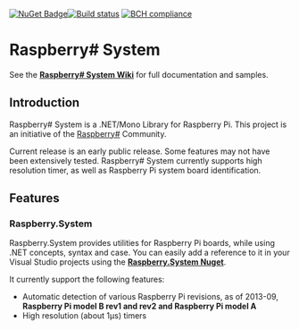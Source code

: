 [![NuGet Badge](https://buildstats.info/nuget/Raspberry.System3)](https://www.nuget.org/packages/Raspberry.System3/)[![Build status](https://ci.appveyor.com/api/projects/status/d9bswf8kwk484tva?svg=true)](https://ci.appveyor.com/project/JTrotta/raspberry-sharp-system) [![BCH compliance](https://bettercodehub.com/edge/badge/JTrotta/raspberry-sharp-system?branch=master)](https://bettercodehub.com/)

Raspberry# System
=================

See the **[Raspberry\# System Wiki](raspberry-sharp-system/wiki)** for full documentation and samples.

Introduction
------------
Raspberry# System is a .NET/Mono Library for Raspberry Pi. This project is an initiative of the [Raspberry#](http://www.raspberry-sharp.org) Community.

Current release is an early public release. Some features may not have been extensively tested.
Raspberry# System currently supports high resolution timer, as well as Raspberry Pi system board identification.

Features
--------

### Raspberry.System
Raspberry.System provides utilities for Raspberry Pi boards, while using .NET concepts, syntax and case.
You can easily add a reference to it in your Visual Studio projects using the **[Raspberry.System Nuget](https://www.nuget.org/packages/Raspberry.System3)**.

It currently support the following features:
+ Automatic detection of various Raspberry Pi revisions, as of 2013-09, **Raspberry Pi model B rev1 and rev2 and Raspberry Pi model A**
+ High resolution (about 1µs) timers
